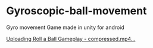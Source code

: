 
# Gyroscopic-ball-movement
 Gyro movement Game made in unity for android

[Uploading Roll a Ball Gameplay - compressed.mp4…](https://github.com/user-attachments/assets/e547a21d-9b98-4e85-800c-88539b6f1617)
